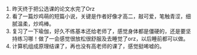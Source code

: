1. 昨天终于把公选课的论文水完了Orz
2. 看了一篇炒鸡萌的短篇小说，关键是作者好像才高二，敲可爱，笔触青涩，细腻温柔，炒鸡棒。
3. 复习了一下瑜伽，好久不练基本还给老师了，感觉身体都是僵硬的，还是要坚持练习哪！做了一会感觉很放松很舒服及去睡觉了orz，以后睡前都可以做。
4. 计算机组成原理结课了，再也没有高老师的课了，感觉挺唏嘘的。
